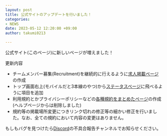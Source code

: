 ```yaml
---
layout: post
title: 公式サイトのアップデートを行いました！
categories:
- NEWS
date: 2023-05-12 12:20:00 +09:00
author: takumi0213

---
```

公式サイト(このページ)に新しいページが増えました！

更新内容
- チームメンバー募集(Recruitment)を継続的に行えるように[求人掲載ページ](https://sina-chan.com/recruitment)の作成
- トップ画面右上(モバイルだと3本線のやつ)から[ステータスページ](https://status.sina-chan.com)に飛べるように項目を追加
- 利用規約とかプライバシーポリシーなどの[各種規約をまとめたページ](https://sina-chan.com/legal)の作成(ヘルプページからは削除しました)
- 規約等の掲載場所変更につきリンク切れの修正等の細かい修正を行いました。なお、全ての規約において内容の変更はありません。

もしもバグを見つけたら[Discord](https://sina-chan.com/discord)の不具合報告チャンネルでお知らせください。